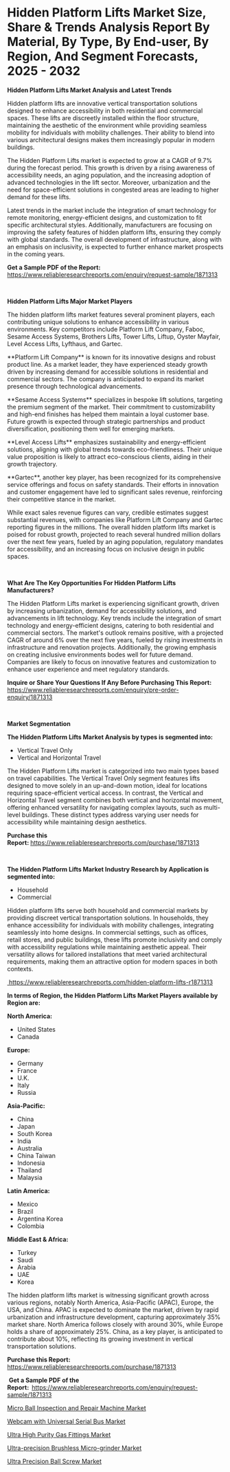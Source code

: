 <p><h1>Hidden Platform Lifts Market Size, Share & Trends Analysis Report By Material, By Type, By End-user, By Region, And Segment Forecasts, 2025 - 2032</h1></p><p><strong>Hidden Platform Lifts Market Analysis and Latest Trends</strong></p>
<p><p>Hidden platform lifts are innovative vertical transportation solutions designed to enhance accessibility in both residential and commercial spaces. These lifts are discreetly installed within the floor structure, maintaining the aesthetic of the environment while providing seamless mobility for individuals with mobility challenges. Their ability to blend into various architectural designs makes them increasingly popular in modern buildings.</p><p>The Hidden Platform Lifts market is expected to grow at a CAGR of 9.7% during the forecast period. This growth is driven by a rising awareness of accessibility needs, an aging population, and the increasing adoption of advanced technologies in the lift sector. Moreover, urbanization and the need for space-efficient solutions in congested areas are leading to higher demand for these lifts. </p><p>Latest trends in the market include the integration of smart technology for remote monitoring, energy-efficient designs, and customization to fit specific architectural styles. Additionally, manufacturers are focusing on improving the safety features of hidden platform lifts, ensuring they comply with global standards. The overall development of infrastructure, along with an emphasis on inclusivity, is expected to further enhance market prospects in the coming years.</p></p>
<p><strong>Get a Sample PDF of the Report:&nbsp;</strong> <a href="https://www.reliableresearchreports.com/enquiry/request-sample/1871313?utm_campaign=116&utm_medium=2&utm_source=Github&utm_content=ia&utm_term=28022025&utm_id=hidden-platform-lifts">https://www.reliableresearchreports.com/enquiry/request-sample/1871313</a></p>
<p>&nbsp;</p>
<p><strong>Hidden Platform Lifts Major Market Players</strong></p>
<p><p>The hidden platform lifts market features several prominent players, each contributing unique solutions to enhance accessibility in various environments. Key competitors include Platform Lift Company, Faboc, Sesame Access Systems, Brothers Lifts, Tower Lifts, Liftup, Oyster Mayfair, Level Access Lifts, Lyfthaus, and Gartec.</p><p>**Platform Lift Company** is known for its innovative designs and robust product line. As a market leader, they have experienced steady growth driven by increasing demand for accessible solutions in residential and commercial sectors. The company is anticipated to expand its market presence through technological advancements.</p><p>**Sesame Access Systems** specializes in bespoke lift solutions, targeting the premium segment of the market. Their commitment to customizability and high-end finishes has helped them maintain a loyal customer base. Future growth is expected through strategic partnerships and product diversification, positioning them well for emerging markets.</p><p>**Level Access Lifts** emphasizes sustainability and energy-efficient solutions, aligning with global trends towards eco-friendliness. Their unique value proposition is likely to attract eco-conscious clients, aiding in their growth trajectory.</p><p>**Gartec**, another key player, has been recognized for its comprehensive service offerings and focus on safety standards. Their efforts in innovation and customer engagement have led to significant sales revenue, reinforcing their competitive stance in the market.</p><p>While exact sales revenue figures can vary, credible estimates suggest substantial revenues, with companies like Platform Lift Company and Gartec reporting figures in the millions. The overall hidden platform lifts market is poised for robust growth, projected to reach several hundred million dollars over the next few years, fueled by an aging population, regulatory mandates for accessibility, and an increasing focus on inclusive design in public spaces.</p></p>
<p>&nbsp;</p>
<p><strong>What Are The Key Opportunities For Hidden Platform Lifts Manufacturers?</strong></p>
<p><p>The Hidden Platform Lifts market is experiencing significant growth, driven by increasing urbanization, demand for accessibility solutions, and advancements in lift technology. Key trends include the integration of smart technology and energy-efficient designs, catering to both residential and commercial sectors. The market's outlook remains positive, with a projected CAGR of around 6% over the next five years, fueled by rising investments in infrastructure and renovation projects. Additionally, the growing emphasis on creating inclusive environments bodes well for future demand. Companies are likely to focus on innovative features and customization to enhance user experience and meet regulatory standards.</p></p>
<p><strong>Inquire or Share Your Questions If Any Before Purchasing This Report:</strong> <a href="https://www.reliableresearchreports.com/enquiry/pre-order-enquiry/1871313?utm_campaign=116&utm_medium=2&utm_source=Github&utm_content=ia&utm_term=28022025&utm_id=hidden-platform-lifts">https://www.reliableresearchreports.com/enquiry/pre-order-enquiry/1871313</a></p>
<p>&nbsp;</p>
<p><strong>Market Segmentation</strong></p>
<p><strong>The Hidden Platform Lifts Market Analysis by types is segmented into:</strong></p>
<p><ul><li>Vertical Travel Only</li><li>Vertical and Horizontal Travel</li></ul></p>
<p><p>The Hidden Platform Lifts market is categorized into two main types based on travel capabilities. The Vertical Travel Only segment features lifts designed to move solely in an up-and-down motion, ideal for locations requiring space-efficient vertical access. In contrast, the Vertical and Horizontal Travel segment combines both vertical and horizontal movement, offering enhanced versatility for navigating complex layouts, such as multi-level buildings. These distinct types address varying user needs for accessibility while maintaining design aesthetics.</p></p>
<p><strong>Purchase this Report:&nbsp;</strong><a href="https://www.reliableresearchreports.com/purchase/1871313?utm_campaign=116&utm_medium=2&utm_source=Github&utm_content=ia&utm_term=28022025&utm_id=hidden-platform-lifts">https://www.reliableresearchreports.com/purchase/1871313</a></p>
<p>&nbsp;</p>
<p><strong>The Hidden Platform Lifts Market Industry Research by Application is segmented into:</strong></p>
<p><ul><li>Household</li><li>Commercial</li></ul></p>
<p><p>Hidden platform lifts serve both household and commercial markets by providing discreet vertical transportation solutions. In households, they enhance accessibility for individuals with mobility challenges, integrating seamlessly into home designs. In commercial settings, such as offices, retail stores, and public buildings, these lifts promote inclusivity and comply with accessibility regulations while maintaining aesthetic appeal. Their versatility allows for tailored installations that meet varied architectural requirements, making them an attractive option for modern spaces in both contexts.</p></p>
<p><a href="https://www.reliableresearchreports.com/hidden-platform-lifts-r1871313?utm_campaign=116&utm_medium=2&utm_source=Github&utm_content=ia&utm_term=28022025&utm_id=hidden-platform-lifts">&nbsp;https://www.reliableresearchreports.com/hidden-platform-lifts-r1871313</a></p>
<p><strong>In terms of Region, the Hidden Platform Lifts Market Players available by Region are:</strong></p>
<p>
    <p> <strong> North America: </strong>
        <ul>
            <li>United States</li>
            <li>Canada</li>
        </ul>
        </p> 
    <p> <strong> Europe: </strong>
        <ul>
            <li>Germany</li>
            <li>France</li>
            <li>U.K.</li>
            <li>Italy</li>
            <li>Russia</li>
        </ul>
        </p> 
    <p> <strong> Asia-Pacific: </strong>
        <ul>
            <li>China</li>
            <li>Japan</li>
            <li>South Korea</li>
            <li>India</li>
            <li>Australia</li>
            <li>China Taiwan</li>
            <li>Indonesia</li>
            <li>Thailand</li>
            <li>Malaysia</li>
        </ul>
        </p> 
    <p> <strong> Latin America: </strong>
        <ul>
            <li>Mexico</li>
            <li>Brazil</li>
            <li>Argentina Korea</li>
            <li>Colombia</li>
        </ul>
        </p> 
    <p> <strong> Middle East & Africa: </strong>
        <ul>
            <li>Turkey</li>
            <li>Saudi</li>
            <li>Arabia</li>
            <li>UAE</li>
            <li>Korea</li>
        </ul>
    </p>
    </p>
<p><p>The hidden platform lifts market is witnessing significant growth across various regions, notably North America, Asia-Pacific (APAC), Europe, the USA, and China. APAC is expected to dominate the market, driven by rapid urbanization and infrastructure development, capturing approximately 35% market share. North America follows closely with around 30%, while Europe holds a share of approximately 25%. China, as a key player, is anticipated to contribute about 10%, reflecting its growing investment in vertical transportation solutions.</p></p>
<p><strong>Purchase this Report: </strong><a href="https://www.reliableresearchreports.com/purchase/1871313?utm_campaign=116&utm_medium=2&utm_source=Github&utm_content=ia&utm_term=28022025&utm_id=hidden-platform-lifts">https://www.reliableresearchreports.com/purchase/1871313</a></p>
<p>&nbsp;<strong>Get a Sample PDF of the Report:&nbsp;&nbsp;</strong><a href="https://www.reliableresearchreports.com/enquiry/request-sample/1871313?utm_campaign=116&utm_medium=2&utm_source=Github&utm_content=ia&utm_term=28022025&utm_id=hidden-platform-lifts">https://www.reliableresearchreports.com/enquiry/request-sample/1871313</a></p>
<p><strong></strong></p>
<p><p><a href="https://github.com/dolorespeddico90/Market-Research-Report-List-1/blob/main/micro-ball-inspection-and-repair-machine-market.md?utm_campaign=116&utm_medium=2&utm_source=Github&utm_content=ia&utm_term=28022025&utm_id=hidden-platform-lifts">Micro Ball Inspection and Repair Machine Market</a></p><p><a href="https://github.com/abantolemox08/Market-Research-Report-List-1/blob/main/webcam-with-universal-serial-bus-market.md?utm_campaign=116&utm_medium=2&utm_source=Github&utm_content=ia&utm_term=28022025&utm_id=hidden-platform-lifts">Webcam with Universal Serial Bus Market</a></p><p><a href="https://github.com/krinerstormy331/Market-Research-Report-List-1/blob/main/ultra-high-purity-gas-fittings-market.md?utm_campaign=116&utm_medium=2&utm_source=Github&utm_content=ia&utm_term=28022025&utm_id=hidden-platform-lifts">Ultra High Purity Gas Fittings Market</a></p><p><a href="https://github.com/raffadongraffadong/Market-Research-Report-List-1/blob/main/ultra-precision-brushless-micro-grinder-market.md?utm_campaign=116&utm_medium=2&utm_source=Github&utm_content=ia&utm_term=28022025&utm_id=hidden-platform-lifts">Ultra-precision Brushless Micro-grinder Market</a></p><p><a href="https://github.com/peddicehle/Market-Research-Report-List-1/blob/main/ultra-precision-ball-screw-market.md?utm_campaign=116&utm_medium=2&utm_source=Github&utm_content=ia&utm_term=28022025&utm_id=hidden-platform-lifts">Ultra Precision Ball Screw Market</a></p></p>